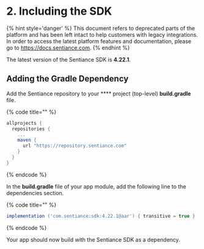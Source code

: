 # 2. Including the SDK

{% hint style='danger' %} This document refers to deprecated parts of the platform and has been left intact to help customers with legacy integrations. In order to access the latest platform features and documentation, please go to https://docs.sentiance.com. {% endhint %}

The latest version of the Sentiance SDK is **4.22.1**.

## Adding the Gradle Dependency

Add the Sentiance repository to your **** project (top-level) **build.gradle** file.

{% code title="" %}
```groovy
allprojects {
  repositories {
    ...
    maven {
      url "https://repository.sentiance.com"
    }
  }
}
```
{% endcode %}

In the **build.gradle** file of your app module, add the following line to the dependencies section.

{% code title="" %}
```groovy
implementation ('com.sentiance:sdk:4.22.1@aar') { transitive = true }
```
{% endcode %}

Your app should now build with the Sentiance SDK as a dependency.
